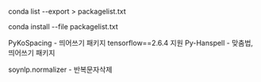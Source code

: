 conda list --export > packagelist.txt

conda install --file packagelist.txt



PyKoSpacing - 띄어쓰기 패키지 tensorflow==2.6.4 지원
Py-Hanspell - 맞춤법, 띄어쓰기 패키지

soynlp.normalizer - 반복문자삭제